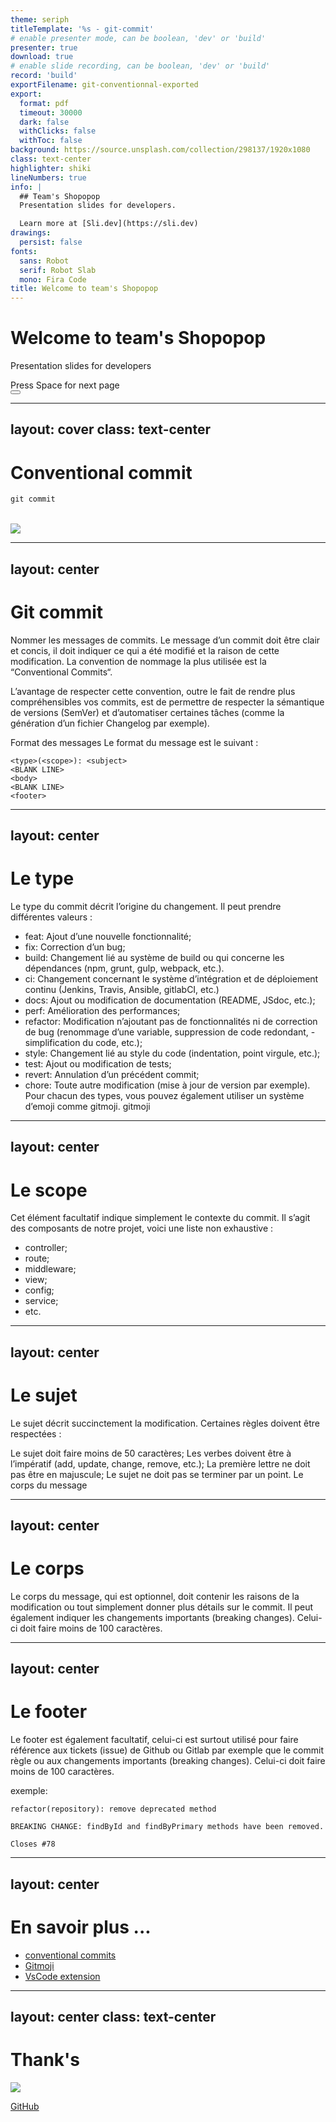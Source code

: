 ```yaml
---
theme: seriph
titleTemplate: '%s - git-commit'
# enable presenter mode, can be boolean, 'dev' or 'build'
presenter: true
download: true
# enable slide recording, can be boolean, 'dev' or 'build'
record: 'build'
exportFilename: git-conventionnal-exported
export:
  format: pdf
  timeout: 30000
  dark: false
  withClicks: false
  withToc: false
background: https://source.unsplash.com/collection/298137/1920x1080
class: text-center
highlighter: shiki
lineNumbers: true
info: |
  ## Team's Shopopop
  Presentation slides for developers.

  Learn more at [Sli.dev](https://sli.dev)
drawings:
  persist: false
fonts:
  sans: Robot
  serif: Robot Slab
  mono: Fira Code
title: Welcome to team's Shopopop
---
```


# Welcome to team's Shopopop

Presentation slides for developers

<div class="pt-12">
  <span @click="$slidev.nav.next" class="px-2 py-1 rounded cursor-pointer" hover="bg-white bg-opacity-10">
    Press Space for next page <carbon:arrow-right class="inline"/>
  </span>
</div>

<div class="abs-br m-6 flex gap-2">
  <button @click="$slidev.nav.openInEditor()" title="Open in Editor" class="text-xl icon-btn opacity-50 !border-none !hover:text-white">
    <carbon:edit />
  </button>
  <a href="https://www.shopopop.com" target="_blank" alt="Shopopop"
    class="text-xl icon-btn opacity-50 !border-none !hover:text-white">
    <carbon:debug />
  </a>
</div>

<!--
The last comment block of each slide will be treated as slide notes. It will be visible and editable in Presenter Mode along with the slide. [Read more in the docs](https://sli.dev/guide/syntax.html#notes)
-->

---
layout: cover
class: text-center
---

# Conventional commit

```ts
git commit
```

<br>

<img src="https://git-scm.com/images/logos/downloads/Git-Icon-1788C.png" class="m-auto" />

---
layout: center
---

# Git commit

Nommer les messages de commits. Le message d’un commit doit être clair et concis, il doit indiquer ce qui a été modifié et la raison de cette modification. La convention de nommage la plus utilisée est la “Conventional Commits“.

L’avantage de respecter cette convention, outre le fait de rendre plus compréhensibles vos commits, est de permettre de respecter la sémantique de versions (SemVer) et d’automatiser certaines tâches (comme la génération d’un fichier Changelog par exemple).

Format des messages Le format du message est le suivant :

```shell
<type>(<scope>): <subject>
<BLANK LINE>
<body>
<BLANK LINE>
<footer>
```

---
layout: center
---

# Le type

Le type du commit décrit l’origine du changement. Il peut prendre différentes valeurs :

- feat: Ajout d’une nouvelle fonctionnalité;
- fix: Correction d’un bug;
- build: Changement lié au système de build ou qui concerne les dépendances (npm, grunt, gulp, webpack, etc.).
- ci: Changement concernant le système d’intégration et de déploiement continu (Jenkins, Travis, Ansible, gitlabCI, etc.)
- docs: Ajout ou modification de documentation (README, JSdoc, etc.);
- perf: Amélioration des performances;
- refactor: Modification n’ajoutant pas de fonctionnalités ni de correction de bug (renommage d’une variable, suppression de code redondant, - simplification du code, etc.);
- style: Changement lié au style du code (indentation, point virgule, etc.);
- test: Ajout ou modification de tests;
- revert: Annulation d’un précédent commit;
- chore: Toute autre modification (mise à jour de version par exemple). Pour chacun des types, vous pouvez également utiliser un système d’emoji comme gitmoji. gitmoji

---
layout: center
---

# Le scope

Cet élément facultatif indique simplement le contexte du commit. Il s’agit des composants de notre projet, voici une liste non exhaustive :

- controller;
- route;
- middleware;
- view;
- config;
- service;
- etc.

---
layout: center
---

# Le sujet

Le sujet décrit succinctement la modification. Certaines règles doivent être respectées :

Le sujet doit faire moins de 50 caractères; Les verbes doivent être à l’impératif (add, update, change, remove, etc.); La première lettre ne doit pas être en majuscule; Le sujet ne doit pas se terminer par un point. Le corps du message

---
layout: center
---

# Le corps

Le corps du message, qui est optionnel, doit contenir les raisons de la modification ou tout simplement donner plus détails sur le commit. Il peut également indiquer les changements importants (breaking changes). Celui-ci doit faire moins de 100 caractères.

---
layout: center
---

# Le footer

Le footer est également facultatif, celui-ci est surtout utilisé pour faire référence aux tickets (issue) de Github ou Gitlab par exemple que le commit règle ou aux changements importants (breaking changes). Celui-ci doit faire moins de 100 caractères.

exemple:

```shell
refactor(repository): remove deprecated method
 
BREAKING CHANGE: findById and findByPrimary methods have been removed.
 
Closes #78
```


---
layout: center
---

# En savoir plus ...


- [conventional commits](https://www.conventionalcommits.org/en/v1.0.0/)
- [Gitmoji](https://gitmoji.dev)
- [VsCode extension](https://marketplace.visualstudio.com/items?itemName=vivaxy.vscode-conventional-commits)

---
layout: center
class: text-center
---

# Thank's

<img src="https://user-images.githubusercontent.com/94382341/159370370-cb8a63c8-2a42-413c-a659-2ce5662eecbf.png" class="m-30 h-30" />

[GitHub](https://github.com/stephen-shopopop)
